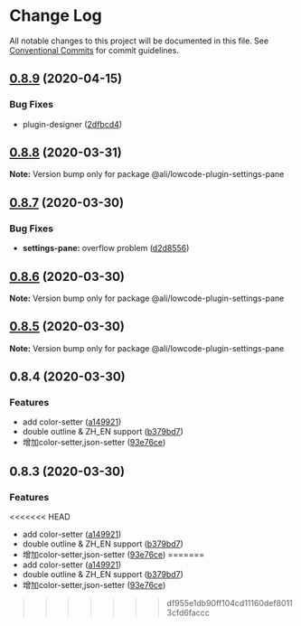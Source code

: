 # Change Log

All notable changes to this project will be documented in this file.
See [Conventional Commits](https://conventionalcommits.org) for commit guidelines.

<a name="0.8.9"></a>
## [0.8.9](https://gitlab.alibaba-inc.com/ali-lowcode/ali-lowcode-engine/compare/@ali/lowcode-plugin-settings-pane@0.8.8...@ali/lowcode-plugin-settings-pane@0.8.9) (2020-04-15)


### Bug Fixes

* plugin-designer ([2dfbcd4](https://gitlab.alibaba-inc.com/ali-lowcode/ali-lowcode-engine/commit/2dfbcd4))




<a name="0.8.8"></a>
## [0.8.8](https://gitlab.alibaba-inc.com/ali-lowcode/ali-lowcode-engine/compare/@ali/lowcode-plugin-settings-pane@0.8.7...@ali/lowcode-plugin-settings-pane@0.8.8) (2020-03-31)




**Note:** Version bump only for package @ali/lowcode-plugin-settings-pane

<a name="0.8.7"></a>
## [0.8.7](https://gitlab.alibaba-inc.com/ali-lowcode/ali-lowcode-engine/compare/@ali/lowcode-plugin-settings-pane@0.8.6...@ali/lowcode-plugin-settings-pane@0.8.7) (2020-03-30)


### Bug Fixes

* **settings-pane:** overflow problem ([d2d8556](https://gitlab.alibaba-inc.com/ali-lowcode/ali-lowcode-engine/commit/d2d8556))




<a name="0.8.6"></a>
## [0.8.6](https://gitlab.alibaba-inc.com/ali-lowcode/ali-lowcode-engine/compare/@ali/lowcode-plugin-settings-pane@0.8.5...@ali/lowcode-plugin-settings-pane@0.8.6) (2020-03-30)




**Note:** Version bump only for package @ali/lowcode-plugin-settings-pane

<a name="0.8.5"></a>
## [0.8.5](https://gitlab.alibaba-inc.com/ali-lowcode/ali-lowcode-engine/compare/@ali/lowcode-plugin-settings-pane@0.8.4...@ali/lowcode-plugin-settings-pane@0.8.5) (2020-03-30)




**Note:** Version bump only for package @ali/lowcode-plugin-settings-pane

<a name="0.8.4"></a>
## 0.8.4 (2020-03-30)


### Features

* add color-setter ([a149921](https://gitlab.alibaba-inc.com/ali-lowcode/ali-lowcode-engine/commit/a149921))
* double outline & ZH_EN support ([b379bd7](https://gitlab.alibaba-inc.com/ali-lowcode/ali-lowcode-engine/commit/b379bd7))
* 增加color-setter,json-setter ([93e76ce](https://gitlab.alibaba-inc.com/ali-lowcode/ali-lowcode-engine/commit/93e76ce))




<a name="0.8.3"></a>
## 0.8.3 (2020-03-30)


### Features

<<<<<<< HEAD
* add color-setter ([a149921](https://gitlab.alibaba-inc.com/ali-lowcode/ali-lowcode-engine/commit/a149921))
* double outline & ZH_EN support ([b379bd7](https://gitlab.alibaba-inc.com/ali-lowcode/ali-lowcode-engine/commit/b379bd7))
* 增加color-setter,json-setter ([93e76ce](https://gitlab.alibaba-inc.com/ali-lowcode/ali-lowcode-engine/commit/93e76ce))
=======
* add color-setter ([a149921](https://gitlab.alibaba-inc.com/ali-lowcode/ali-lowcode-engine/commit/a14992174b65b1241e7bb82561c7efdfd6589606))
* double outline & ZH_EN support ([b379bd7](https://gitlab.alibaba-inc.com/ali-lowcode/ali-lowcode-engine/commit/b379bd7c0c488ef24f825760750a13d3fa083c96))
* 增加color-setter,json-setter ([93e76ce](https://gitlab.alibaba-inc.com/ali-lowcode/ali-lowcode-engine/commit/93e76ce3606603ee926ad83b21b29ffe28dc0682))
>>>>>>> df955e1db90ff104cd11160def80113cfd6faccc
